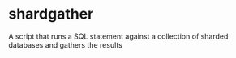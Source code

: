 shardgather
===========

A script that runs a SQL statement against a collection of sharded databases and gathers the results
